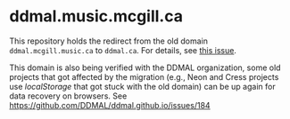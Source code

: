 # ddmal.music.mcgill.ca

This repository holds the redirect from the old domain `ddmal.mcgill.music.ca` to `ddmal.ca`. For details, see [this issue](https://github.com/DDMAL/ddmal.github.io/issues/177).

This domain is also being verified with the DDMAL organization, some old projects that got affected by the migration (e.g., Neon and Cress projects use _localStorage_ that got stuck with the old domain) can be up again for data recovery on browsers. See https://github.com/DDMAL/ddmal.github.io/issues/184



